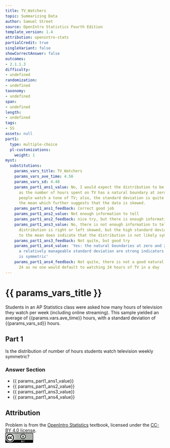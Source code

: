 ```yaml
---
title: TV_Watchers
topic: Summarizing Data
author: Samuel Street
source: OpenIntro Statistics Fourth Edition
template_version: 1.4
attribution: openintro-stats
partialCredit: true
singleVariant: false
showCorrectAnswer: false
outcomes:
- 2.1.1.3
difficulty:
- undefined
randomization:
- undefined
taxonomy:
- undefined
span:
- undefined
length:
- undefined
tags:
- SS
assets: null
part1:
  type: multiple-choice
  pl-customizations:
    weight: 1
myst:
  substitutions:
    params_vars_title: TV_Watchers
    params_vars_ave_time: 4.56
    params_vars_sd: 4.48
    params_part1_ans1_value: No, I would expect the distribution to be right skewed
      as the number of hours spent on TV has a natural boundary at zero and very few
      people watch a tone of TV; also, the standard deviation is quite high in relation
      the mean which further suggests that the data is skewed.
    params_part1_ans1_feedback: Correct good job
    params_part1_ans2_value: Not enough information to tell
    params_part1_ans2_feedback: nice try, but there is enough information here
    params_part1_ans3_value: No, there is not enough information to tell whether the
      distribution is right or left skewed, but the high standard deviation in comparison
      to the mean does indicate that the distribution is not likely symmetric
    params_part1_ans3_feedback: Not quite, but good try
    params_part1_ans4_value: 'Yes: the natural boundaries at zero and 24, along with
      a relatively manageable standard deviation are strong indicators that this distribution
      is symmetric'
    params_part1_ans4_feedback: Not quite, there is not a good natural boundary at
      24 as no one would default to watching 24 hours of TV in a day
---
```

# {{ params_vars_title }}
Students in an AP Statistics class were asked how many hours of television they watch per week (including online streaming).
This sample yielded an average of {{params.vars.ave_time}} hours, with a standard deviation of {{params_vars_sd}} hours.

## Part 1

Is the distribution of number of hours students watch television weekly symmetric?

### Answer Section

- {{ params_part1_ans1_value}}
- {{ params_part1_ans2_value}}
- {{ params_part1_ans3_value}}
- {{ params_part1_ans4_value}}

## Attribution

Problem is from the [OpenIntro Statistics](https://openintro.org/book/os/) textbook, licensed under the [CC-BY 4.0 license](https://creativecommons.org/licenses/by/4.0/).<br>![Image representing the Creative Commons 4.0 BY license.](https://raw.githubusercontent.com/firasm/bits/master/by.png)